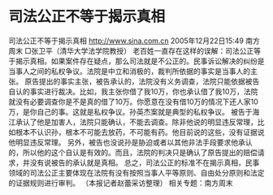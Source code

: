 # 司法公正不等于揭示真相

司法公正不等于揭示真相
http://www.sina.com.cn 2005年12月22日15:49 南方周末
□张卫平（清华大学法学院教授）
老百姓一直存在这样的误解：司法公正等于揭示真相。如果案件存在疑点，那么司法就是不公正的。民事诉讼解决的纠纷是当事人之间的私权争议。法院是中立和消极的，裁判所依据的事实是当事人的主张。
原告提出的事实主张，被告承认的，法院没有义务调查，法院只能依据被告自认的事实进行裁决。比如，我主张你借了我10万，你也承认借了我10万，法院就没有必要调查你是不是真的借了10万。你愿意在没有借10万的情况下还人家10万，是你自己的事。这就是私权争议。孙英杰案就是典型的私权争议。
被告于海江承认了他是加害人，法院只能确认，不能去调查。除非他说的明显违反常理，比如根本不认识孙，根本不可能去放药，不可能有药。他目前说的这些，没有证据说他明显违反常理。
另外，被告也没说孙是胁迫或者以其他非法手段要求他承认的，所以他的这个自认是有效的。而且，法院的判决只是确认了原告提出的赔偿请求，并没有说被告的承认就是真相。
总之，司法公正的标准不在揭示真相，民事领域的司法公正主要体现在法院有没有按照当事人平等原则、自由处分原则和法定的证据规则进行审判。
（本报记者赵蕾采访整理）
相关专题：南方周末 

